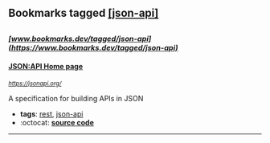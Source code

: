 ## Bookmarks tagged [[json-api]](https://www.bookmarks.dev/search?q=[json-api])

_<sup><sup>[www.bookmarks.dev/tagged/json-api](https://www.bookmarks.dev/tagged/json-api)</sup></sup>_
---
#### [JSON:API Home page](https://jsonapi.org/)
_<sup>https://jsonapi.org/</sup>_

A specification for building APIs in JSON
* **tags**: [rest](../tagged/rest.md), [json-api](../tagged/json-api.md)
* :octocat: **[source code](https://github.com/json-api/json-api)**
---
